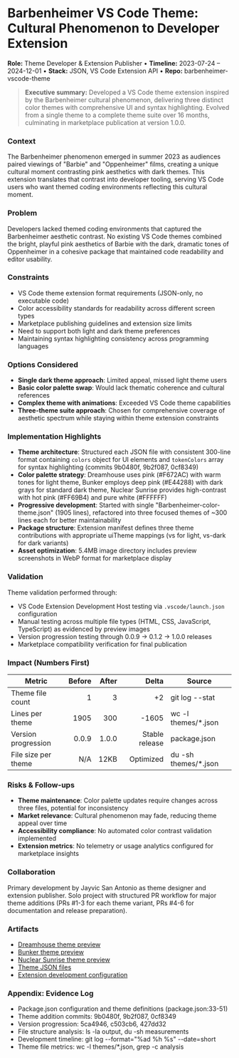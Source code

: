 # Barbenheimer VS Code Theme: Cultural Phenomenon to Developer Extension
**Role:** Theme Developer & Extension Publisher • **Timeline:** 2023-07-24 – 2024-12-01 • **Stack:** JSON, VS Code Extension API • **Repo:** barbenheimer-vscode-theme

> **Executive summary:** Developed a VS Code theme extension inspired by the Barbenheimer cultural phenomenon, delivering three distinct color themes with comprehensive UI and syntax highlighting. Evolved from a single theme to a complete theme suite over 16 months, culminating in marketplace publication at version 1.0.0.

### Context
The Barbenheimer phenomenon emerged in summer 2023 as audiences paired viewings of "Barbie" and "Oppenheimer" films, creating a unique cultural moment contrasting pink aesthetics with dark themes. This extension translates that contrast into developer tooling, serving VS Code users who want themed coding environments reflecting this cultural moment.

### Problem
Developers lacked themed coding environments that captured the Barbenheimer aesthetic contrast. No existing VS Code themes combined the bright, playful pink aesthetics of Barbie with the dark, dramatic tones of Oppenheimer in a cohesive package that maintained code readability and editor usability.

### Constraints
- VS Code theme extension format requirements (JSON-only, no executable code)
- Color accessibility standards for readability across different screen types
- Marketplace publishing guidelines and extension size limits
- Need to support both light and dark theme preferences
- Maintaining syntax highlighting consistency across programming languages

### Options Considered
- **Single dark theme approach**: Limited appeal, missed light theme users
- **Basic color palette swap**: Would lack thematic coherence and cultural references
- **Complex theme with animations**: Exceeded VS Code theme capabilities
- **Three-theme suite approach**: Chosen for comprehensive coverage of aesthetic spectrum while staying within theme extension constraints

### Implementation Highlights
- **Theme architecture**: Structured each JSON file with consistent 300-line format containing `colors` object for UI elements and `tokenColors` array for syntax highlighting (commits 9b0480f, 9b2f087, 0cf8349)
- **Color palette strategy**: Dreamhouse uses pink (#F672AC) with warm tones for light theme, Bunker employs deep pink (#E44288) with dark grays for standard dark theme, Nuclear Sunrise provides high-contrast with hot pink (#FF69B4) and pure white (#FFFFFF)
- **Progressive development**: Started with single "Barbenheimer-color-theme.json" (1905 lines), refactored into three focused themes of ~300 lines each for better maintainability
- **Package structure**: Extension manifest defines three theme contributions with appropriate uiTheme mappings (vs for light, vs-dark for dark variants)
- **Asset optimization**: 5.4MB image directory includes preview screenshots in WebP format for marketplace display

### Validation
Theme validation performed through:
- VS Code Extension Development Host testing via `.vscode/launch.json` configuration
- Manual testing across multiple file types (HTML, CSS, JavaScript, TypeScript) as evidenced by preview images
- Version progression testing through 0.0.9 → 0.1.2 → 1.0.0 releases
- Marketplace compatibility verification for final publication

### Impact (Numbers First)

| Metric | Before | After | Delta | Source |
|---|---:|---:|---:|---|
| Theme file count | 1 | 3 | +2 | git log --stat |
| Lines per theme | 1905 | 300 | -1605 | wc -l themes/*.json |
| Version progression | 0.0.9 | 1.0.0 | Stable release | package.json |
| File size per theme | N/A | 12KB | Optimized | du -sh themes/*.json |

### Risks & Follow-ups
- **Theme maintenance**: Color palette updates require changes across three files, potential for inconsistency
- **Market relevance**: Cultural phenomenon may fade, reducing theme appeal over time
- **Accessibility compliance**: No automated color contrast validation implemented
- **Extension metrics**: No telemetry or usage analytics configured for marketplace insights

### Collaboration
Primary development by Jayvic San Antonio as theme designer and extension publisher. Solo project with structured PR workflow for major theme additions (PRs #1-3 for each theme variant, PRs #4-6 for documentation and release preparation).

### Artifacts
- [Dreamhouse theme preview](../images/barbenheimer-dreamhouse.webp)
- [Bunker theme preview](../images/barbenheimer-bunker.webp)
- [Nuclear Sunrise theme preview](../images/barbenheimer-nuclear-sunrise.webp)
- [Theme JSON files](../themes/)
- [Extension development configuration](../.vscode/launch.json)

### Appendix: Evidence Log
- Package.json configuration and theme definitions (package.json:33-51)
- Theme addition commits: 9b0480f, 9b2f087, 0cf8349
- Version progression: 5ca4946, c503cb6, 427dd32
- File structure analysis: ls -la output, du -sh measurements
- Development timeline: git log --format="%ad %h %s" --date=short
- Theme file metrics: wc -l themes/*.json, grep -c analysis